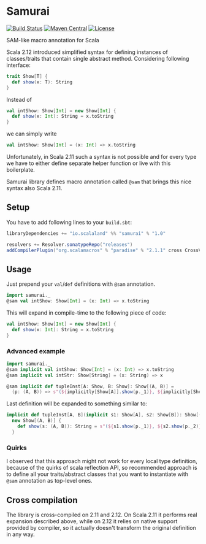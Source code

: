 # Samurai

[![Build Status](https://travis-ci.org/scalalandio/samurai.svg?branch=master)](https://travis-ci.org/scalalandio/samurai)
[![Maven Central](https://img.shields.io/maven-central/v/io.scalaland/samurai_2.11.svg)](http://search.maven.org/#search%7Cga%7C1%7Csamurai)
[![License](http://img.shields.io/:license-Apache%202-green.svg)](http://www.apache.org/licenses/LICENSE-2.0.txt)

SAM-like macro annotation for Scala

Scala 2.12 introduced simplified syntax for defining instances of
classes/traits that contain single abstract method. Considering
following interface:

```scala
trait Show[T] {
  def show(x: T): String
}
``` 

Instead of

```scala
val intShow: Show[Int] = new Show[Int] {
  def show(x: Int): String = x.toString
}
```

we can simply write

```scala
val intShow: Show[Int] = (x: Int) => x.toString
```

Unfortunately, in Scala 2.11 such a syntax is not possible and for
every type we have to either define separate helper function or
live with this boilerplate.

Samurai library defines macro annotation called `@sam` that
brings this nice syntax also Scala 2.11.

## Setup

You have to add following lines to your `build.sbt`:

```scala
libraryDependencies += "io.scalaland" %% "samurai" % "1.0"

resolvers += Resolver.sonatypeRepo("releases")
addCompilerPlugin("org.scalamacros" % "paradise" % "2.1.1" cross CrossVersion.full)
```

## Usage

Just prepend your `val`/`def` definitions with `@sam` annotation.

```scala
import samurai._
@sam val intShow: Show[Int] = (x: Int) => x.toString
```

This will expand in compile-time to the following piece of code:

```scala
val intShow: Show[Int] = new Show[Int] {
  def show(x: Int): String = x.toString
}
```

### Advanced example

```scala
import samurai._
@sam implicit val intShow: Show[Int] = (x: Int) => x.toString
@sam implicit val intStr: Show[String] = (x: String) => x

@sam implicit def tupleInst[A: Show, B: Show]: Show[(A, B)] =
  (p: (A, B)) => s"(${implicitly[Show[A]].show(p._1)}, ${implicitly[Show[B]].show(p._2)})"
```

Last definition will be expanded to something similar to:

```scala
implicit def tupleInst[A, B](implicit s1: Show[A], s2: Show[B]): Show[(A, B)] = 
  new Show[(A, B)] {
    def show(s: (A, B)): String = s"(${s1.show(p._1)}, ${s2.show(p._2)})"
  }
```

### Quirks

I observed that this approach might not work for every local type definition,
because of the quirks of scala reflection API, so recommended approach
is to define all your traits/abstract classes that you want to instantiate
with `@sam` annotation as top-level ones.

## Cross compilation

The library is cross-compiled on 2.11 and 2.12. On Scala 2.11 it performs
real expansion described above, while on 2.12 it relies on native
support provided by compiler, so it actually doesn't transform the
original definition in any way.
